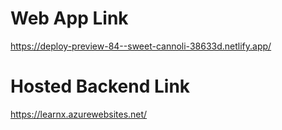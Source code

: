 # Web App Link
https://deploy-preview-84--sweet-cannoli-38633d.netlify.app/

# Hosted Backend Link
https://learnx.azurewebsites.net/
